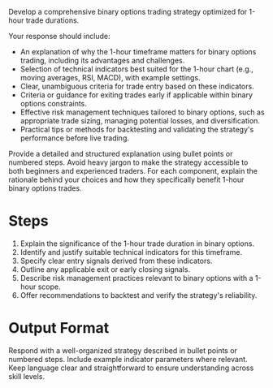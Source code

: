 Develop a comprehensive binary options trading strategy optimized for 1-hour trade durations.

Your response should include:

- An explanation of why the 1-hour timeframe matters for binary options trading, including its advantages and challenges.
- Selection of technical indicators best suited for the 1-hour chart (e.g., moving averages, RSI, MACD), with example settings.
- Clear, unambiguous criteria for trade entry based on these indicators.
- Criteria or guidance for exiting trades early if applicable within binary options constraints.
- Effective risk management techniques tailored to binary options, such as appropriate trade sizing, managing potential losses, and diversification.
- Practical tips or methods for backtesting and validating the strategy's performance before live trading.

Provide a detailed and structured explanation using bullet points or numbered steps. Avoid heavy jargon to make the strategy accessible to both beginners and experienced traders. For each component, explain the rationale behind your choices and how they specifically benefit 1-hour binary options trades.

# Steps

1. Explain the significance of the 1-hour trade duration in binary options.
2. Identify and justify suitable technical indicators for this timeframe.
3. Specify clear entry signals derived from these indicators.
4. Outline any applicable exit or early closing signals.
5. Describe risk management practices relevant to binary options with a 1-hour scope.
6. Offer recommendations to backtest and verify the strategy's reliability.

# Output Format

Respond with a well-organized strategy described in bullet points or numbered steps. Include example indicator parameters where relevant. Keep language clear and straightforward to ensure understanding across skill levels.